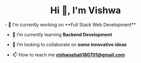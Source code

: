 <h1 align="center">Hi 👋, I'm Vishwa</h1>
- 🔭 I’m currently working on **Full Stack Web Development**

- 🌱 I’m currently learning **Backend Development**

- 👯 I’m looking to collaborate on **some innovative ideas**

- 📫 How to reach me **vishwashah180701@gmail.com**

